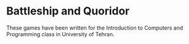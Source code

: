 # Battleship and Quoridor
These games have been written for the Introduction to Computers and Programming class in University of Tehran.